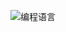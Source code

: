 ![编程语言](https://github-readme-stats.vercel.app/api/top-langs/?username=XiangBo-EvanZuo&layout=compact&theme=tokyonight&hide=html,Less)

